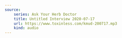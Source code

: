 ```yaml
---
source:
    series: Ask Your Herb Doctor
    title: Untitled Interview 2020-07-17
    url: https://www.toxinless.com/kmud-200717.mp3
    kind: audio
---
```

